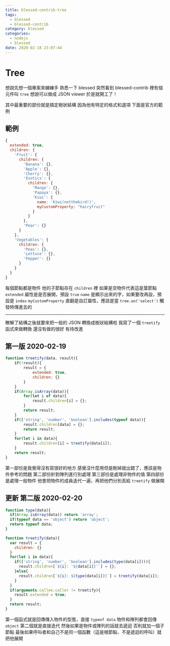 ```yaml
---
title: blessed-contrib-tree
tags:
  - blessed
  - blessed-contrib
category: blessed
categories:
  - nodejs
  - blessed
date: 2020-02-18 23:07:44
---
```


# Tree
想說先想一個專案來練練手
熟悉一下 blessed
突然看到 blessed-contrib 裡有個元件叫 `tree`
想說可以做成 JSON viewer
於是就開工了！

其中最重要的部份就是搞定樹狀結構
因為他有特定的格式和選項
下面是官方的範例
## 範例
```js
{
  extended: true,
  children: {
    'Fruit': {
      children: {
        'Banana': {},
        'Apple': {},
        'Cherry': {},
        'Exotics': {
          children: {
            'Mango': {},
            'Papaya': {},
            'Kiwi': {
              name: 'Kiwi(notthebird!)',
              myCustomProperty: "hairyfruit"
            }
          }
        },
        'Pear': {}
      }
    },
    'Vegetables': {
      children: {
        'Peas': {},
        'Lettuce': {},
        'Pepper': {}
      }
    }
  }
}
```

每個節點都是物件
他的子節點存在 `children` 裡
如果是空物件代表這是葉節點
`extended` 屬性是是否展開，預設 `true`
`name` 是顯示出來的字，如果要改再設，預設是 `index`
`myCustomProperty` 直翻是自訂屬性，應該是當 `tree.on('select')` 觸發時傳進去的

---

瞭解了結構之後就要來把一般的 JSON 轉換成樹狀結構啦
我寫了一個 `treetify` 函式來做轉換
還沒有做的很好
有待改進
## 第一版 2020-02-19
```js
function treetify(data, result){
    if(!result){
        result = { 
            extended: true,
            children: {}
        }   
    }   
    if(Array.isArray(data)){
        for(let i of data){
            result.children[i] = {}; 
        }   
        return result;
    }   
    if(['string', 'number', 'boolean'].includes(typeof data)){
        result.children[data] = {}; 
        return result;
    }   
    for(let i in data){
        result.children[i] = treetify(data[i]);
    }   
    return result;
}
```

第一部份是我覺得沒有寫很好的地方
感覺沒什麼用但是刪掉就出錯了，應該是物件參考的問題
第二部份針對陣列進行別處理
第三部份是處理非物件的值
第四部份是處理一般物件
他會把物件的成員迭代一遍，再把他們分別丟給 `treetify` 做展開

## 更新 第二版 2020-02-20
```js
function type(data){       
  if(Array.isArray(data)) return 'array';
  if(typeof data == 'object') return 'object';        
  return typeof data;          
}
```
```js
function treetify(data){
  var result = {
    children: {}
  }
  for(let i in data){
    if(['string', 'number', 'boolean'].includes(type(data[i]))){
      result.children[`${i}: '${data[i]}'`] = {};
    }else{
      result.children[`${i}: ${type(data[i])}`] = treetify(data[i]);
    }
  }
  if(arguments.callee.caller != treetify){
    result.extended = true;
  }
  return result;
}
```

第一個函式就是回傳傳入物件的型態，直接 `typeof data` 物件和陣列都會回傳 `object`
第二個就是直接迭代
然後如果是物件或陣列的話就去遞迴
否則就加一個子節點
最後如果呼叫者和自己不是同一個函數（這是根節點、不是遞迴的呼叫）就把他展開
